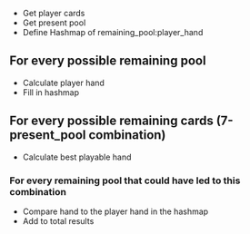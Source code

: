 - Get player cards
- Get present pool
- Define Hashmap of remaining_pool:player_hand

## For every possible remaining pool
- Calculate player hand
- Fill in hashmap

## For every possible remaining cards (7-present_pool combination)
- Calculate best playable hand
### For every remaining pool that could have led to this combination
- Compare hand to the player hand in the hashmap
- Add to total results
